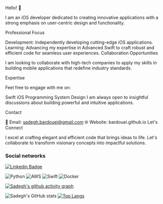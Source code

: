 Hello! 👋

I am an iOS developer dedicated to creating innovative applications with a strong emphasis on user-centric design and functionality.

Professional Focus

Development: Independently developing cutting-edge iOS applications.
Learning: Advancing my expertise in Advanced Swift to craft robust and efficient code for seamless user experiences.
Collaboration Opportunities

I am looking to collaborate with high-tech companies to apply my skills in building mobile applications that redefine industry standards.

Expertise

Feel free to engage with me on:

Swift
iOS Programming
System Design
I am always open to insightful discussions about building powerful and intuitive applications.

Contact

📧 Email: sadegh.bardouei@gmail.com
🌐 Website: bardouei.github.io
Let's Connect

I excel at crafting elegant and efficient code that brings ideas to life. Let's collaborate to transform visionary concepts into impactful solutions.

### Social networks
[![Linkedin Badge](https://img.shields.io/badge/-LinkedIn-blue?style=flat&logo=Linkedin&logoColor=white)](https://www.linkedin.com/in/yourprofile)

![Python](https://img.shields.io/badge/-Python-3776AB?logo=python&logoColor=white&style=for-the-badge)
![AWS](https://img.shields.io/badge/-AWS-232F3E?logo=amazon-aws&logoColor=white&style=for-the-badge)
![Swift](https://img.shields.io/badge/-Swift-FA7343?logo=swift&logoColor=white&style=for-the-badge)
![Docker](https://img.shields.io/badge/-Docker-2496ED?logo=docker&logoColor=white&style=for-the-badge)

[![Sadegh's github activity graph](https://github-readme-activity-graph.vercel.app/graph?username=bardouei&theme=rogue)](https://github.com/ashutosh00710/github-readme-activity-graph)

![Sadegh's GitHub stats](https://github-readme-stats.vercel.app/api?username=bardouei&show_icons=true&theme=radical) [![Top Langs](https://github-readme-stats.vercel.app/api/top-langs/?username=bardouei&layout=donut&theme=radical)](https://github.com/anuraghazra/github-readme-stats)
